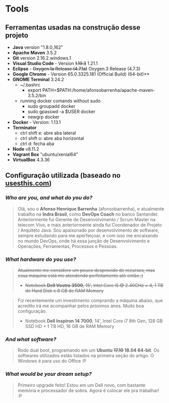 # Tools

## Ferramentas usadas na construção desse projeto

- **Java** version "1.8.0_162"
- **Apache Maven** 3.5.2
- **Git** version 2.16.2.windows.1
- **Visual Studio Code** - Version ~~1.19.3~~ 1.21.1
- **Eclipse** - ~~Oxygen.1a Release (4.7.1a)~~ Oxygen.3 Release (4.7.3)
- **Google Chrome** - Version 65.0.3325.181 (Official Build) (64-bit)**
- **GNOME Terminal** 3.24.2
    - ~/.bashrc
        - export PATH=$PATH:/home/afonsobarrenha/apache-maven-3.5.2/bin
    - running docker comands without sudo
        - sudo groupadd docker
        - sudo gpasswd -a $USER docker
        - newgrp docker
- **Docker** - Version: 1.13.1
- **Terminator**
  - ctrl shift e: abre aba lateral
  - ctrl shift o: abre aba horizontal
  - ctrl d: fecha aba
- **Node** v8.11.2
- **Vagrant Box** "ubuntu/xenial64"
- **VirtualBox** 4.3.36

## Configuração utilizada (baseado no [usesthis.com](usesthis.com))

### *Who are you, and what do you do?*

> Olá, sou o **Afonso Henrique Barrenha** (afonsobarrenha), e atualmente trabalho na **Indra Brasil**, como **DevOps Coach** no banco Santander. Anteriormente fui Gerente de Desenvolvimento / Scrum Master na telecom Vivo, e mais anteriormente ainda fui Coordenador de Projeto / Arquiteto Java. Sou apaixonado por desenvolvimento de software, sempre estudando para me aperfeiçoar, e com isso me encaixando no mundo DevOps, onde há essa junção de Desenvolvimento e Operações, Ferramentas, Processos e Pessoas.

### *What hardware do you use?*

> ~~Atualmente me considero um pouco desprovido de recursos, mas essa máquina está me atendendo perfeitamente até então ;)~~
> - ~~Notebook **Dell Vostro 3500**, 15', Intel Core i5 @ 2.40GHz × 4, 1 TB de Hard Disk e 8 GB de RAM Memory~~

> Fiz recentemente um investimento comprando a máquina abaixo, que acredito irá me acompanhar pelos próximos anos. Muito boa configuração.
> - Notebook **Dell Inspiron 14 7000**, 14', Intel Core i7 8th Gen, 128 GB SSD HD + 1 TB HD, 16 GB de RAM Memory

### *And what software?*

> Rodo dual boot, programando em um **Ubuntu ~~17.10~~ 18.04 64-bit**. Os softwares utilizados estão listados na primeira seção do artigo. O Windows é para uso do Office :P

### *What would be your dream setup?*

> Primeiro upgrade feito! Estou em um Dell novo, com bastante memória e processador de sobra. Agora é colocar ele pra trabalhar! :P